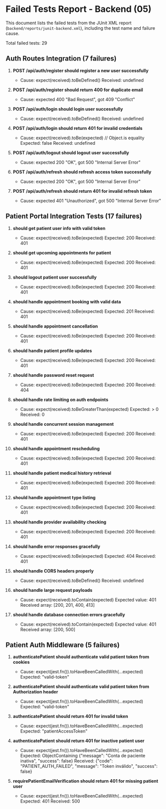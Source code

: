 # Failed Tests Report - Backend (05)

This document lists the failed tests from the JUnit XML report (`backend/reports/junit-backend.xml`), including the test name and failure cause.

Total failed tests: 29

## Auth Routes Integration (7 failures)

1. **POST /api/auth/register should register a new user successfully**
   - Cause: expect(received).toBeDefined() Received: undefined

2. **POST /api/auth/register should return 400 for duplicate email**
   - Cause: expected 400 "Bad Request", got 409 "Conflict"

3. **POST /api/auth/login should login user successfully**
   - Cause: expect(received).toBeDefined() Received: undefined

4. **POST /api/auth/login should return 401 for invalid credentials**
   - Cause: expect(received).toBe(expected) // Object.is equality Expected: false Received: undefined

5. **POST /api/auth/logout should logout user successfully**
   - Cause: expected 200 "OK", got 500 "Internal Server Error"

6. **POST /api/auth/refresh should refresh access token successfully**
   - Cause: expected 200 "OK", got 500 "Internal Server Error"

7. **POST /api/auth/refresh should return 401 for invalid refresh token**
   - Cause: expected 401 "Unauthorized", got 500 "Internal Server Error"

## Patient Portal Integration Tests (17 failures)

1. **should get patient user info with valid token**
   - Cause: expect(received).toBe(expected) Expected: 200 Received: 401

2. **should get upcoming appointments for patient**
   - Cause: expect(received).toBe(expected) Expected: 200 Received: 401

3. **should logout patient user successfully**
   - Cause: expect(received).toBe(expected) Expected: 200 Received: 401

4. **should handle appointment booking with valid data**
   - Cause: expect(received).toBe(expected) Expected: 201 Received: 401

5. **should handle appointment cancellation**
   - Cause: expect(received).toBe(expected) Expected: 200 Received: 401

6. **should handle patient profile updates**
   - Cause: expect(received).toBe(expected) Expected: 200 Received: 401

7. **should handle password reset request**
   - Cause: expect(received).toBe(expected) Expected: 200 Received: 404

8. **should handle rate limiting on auth endpoints**
   - Cause: expect(received).toBeGreaterThan(expected) Expected: > 0 Received: 0

9. **should handle concurrent session management**
   - Cause: expect(received).toBe(expected) Expected: 200 Received: 401

10. **should handle appointment rescheduling**
    - Cause: expect(received).toBe(expected) Expected: 200 Received: 401

11. **should handle patient medical history retrieval**
    - Cause: expect(received).toBe(expected) Expected: 200 Received: 401

12. **should handle appointment type listing**
    - Cause: expect(received).toBe(expected) Expected: 200 Received: 401

13. **should handle provider availability checking**
    - Cause: expect(received).toBe(expected) Expected: 200 Received: 401

14. **should handle error responses gracefully**
    - Cause: expect(received).toBe(expected) Expected: 404 Received: 401

15. **should handle CORS headers properly**
    - Cause: expect(received).toBeDefined() Received: undefined

16. **should handle large request payloads**
    - Cause: expect(received).toContain(expected) Expected value: 401 Received array: [200, 201, 400, 413]

17. **should handle database connection errors gracefully**
    - Cause: expect(received).toContain(expected) Expected value: 401 Received array: [200, 500]

## Patient Auth Middleware (5 failures)

1. **authenticatePatient should authenticate valid patient token from cookies**
   - Cause: expect(jest.fn()).toHaveBeenCalledWith(...expected) Expected: "valid-token"

2. **authenticatePatient should authenticate valid patient token from Authorization header**
   - Cause: expect(jest.fn()).toHaveBeenCalledWith(...expected) Expected: "valid-token"

3. **authenticatePatient should return 401 for invalid token**
   - Cause: expect(jest.fn()).toHaveBeenCalledWith(...expected) Expected: "patientAccessToken"

4. **authenticatePatient should return 401 for inactive patient user**
   - Cause: expect(jest.fn()).toHaveBeenCalledWith(...expected) Expected: ObjectContaining {"message": "Conta de paciente inativa", "success": false} Received: {"code": "PATIENT_AUTH_FAILED", "message": "Token inválido", "success": false}

5. **requirePatientEmailVerification should return 401 for missing patient user**
   - Cause: expect(jest.fn()).toHaveBeenCalledWith(...expected) Expected: 401 Received: 500
